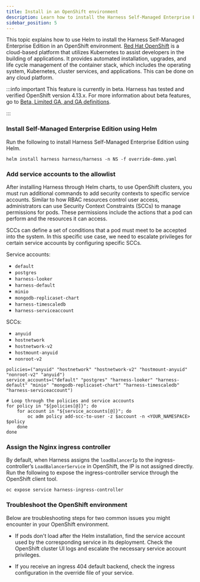 ```yaml
---
title: Install in an OpenShift environment
description: Learn how to install the Harness Self-Managed Enterprise Edition using Helm in an OpenShift environment.
sidebar_position: 5
---
```


<DocsTag  backgroundColor= "#4279fd" text="Harness Paid Plan Feature"  textColor="#ffffff"/>

This topic explains how to use Helm to install the Harness Self-Managed Enterprise Edition in an OpenShift environment. [Red Hat OpenShift](https://www.redhat.com/en/technologies/cloud-computing/openshift) is a cloud-based platform that utilizes Kubernetes to assist developers in the building of applications. It provides automated installation, upgrades, and life cycle management of the container stack, which includes the operating system, Kubernetes, cluster services, and applications. This can be done on any cloud platform.

:::info important
This feature is currently in beta. Harness has tested and verified OpenShift version 4.13.x. For more information about beta features, go to [Beta, Limited GA, and GA definitions](/docs/get-started/release-status/).

:::

### Install Self-Managed Enterprise Edition using Helm

Run the following to install Harness Self-Managed Enterprise Edition using Helm.

```
helm install harness harness/harness -n NS -f override-demo.yaml 
```

### Add service accounts to the allowlist

After installing Harness through Helm charts, to use OpenShift clusters, you must run additional commands to add security contexts to specific service accounts. Similar to how RBAC resources control user access, administrators can use Security Context Constraints (SCCs) to manage permissions for pods. These permissions include the actions that a pod can perform and the resources it can access. 

SCCs can define a set of conditions that a pod must meet to be accepted into the system. In this specific use case, we need to escalate privileges for certain service accounts by configuring specific SCCs.

Service accounts:
- `default`
- `postgres`
- `harness-looker`
- `harness-default`
- `minio`
- `mongodb-replicaset-chart`
- `harness-timescaledb`
- `harness-serviceaccount`

SCCs:
- `anyuid`
- `hostnetwork`
- `hostnetwork-v2`
- `hostmount-anyuid`
- `nonroot-v2`

```
policies=("anyuid" "hostnetwork" "hostnetwork-v2" "hostmount-anyuid" "nonroot-v2" "anyuid")
service_accounts=("default" "postgres" "harness-looker" "harness-default" "minio" "mongodb-replicaset-chart" "harness-timescaledb" "harness-serviceaccount")

# Loop through the policies and service accounts
for policy in "${policies[@]}"; do
    for account in "${service_accounts[@]}"; do
        oc adm policy add-scc-to-user -z $account -n <YOUR_NAMESPACE> $policy
    done
done
```

### Assign the Nginx ingress controller

By default, when Harness assigns the `loadBalancerIp` to the ingress-controller’s `LoadBalancerService` in OpenShift, the IP is not assigned directly. Run the following to expose the ingress-controller service through the OpenShift client tool.

```
oc expose service harness-ingress-controller
```

### Troubleshoot the OpenShift environment

Below are troubleshooting steps for two common issues you might encounter in your OpenShift environment.

- If pods don't load after the Helm installation, find the service account used by the corresponding service in its deployment. Check the OpenShift cluster UI logs and escalate the necessary service account privileges.

- If you receive an ingress 404 default backend, check the ingress configuration in the override file of your service. 
